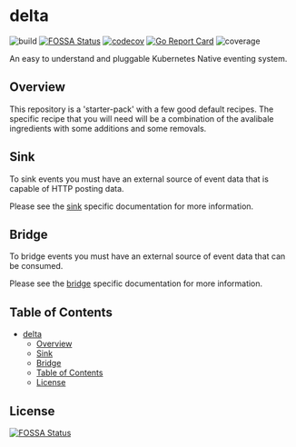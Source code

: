 # delta
![build](https://github.com/AndrewNeudegg/delta/workflows/build/badge.svg) [![FOSSA Status](https://app.fossa.com/api/projects/git%2Bgithub.com%2FAndrewNeudegg%2Fdelta.svg?type=shield)](https://app.fossa.com/projects/git%2Bgithub.com%2FAndrewNeudegg%2Fdelta?ref=badge_shield) [![codecov](https://codecov.io/gh/AndrewNeudegg/delta/branch/main/graph/badge.svg?token=PZNGIZGN2V)](https://codecov.io/gh/AndrewNeudegg/delta) [![Go Report Card](https://goreportcard.com/badge/github.com/andrewneudegg/delta)](https://goreportcard.com/report/github.com/andrewneudegg/delta) ![coverage](https://github.com/AndrewNeudegg/delta/workflows/coverage/badge.svg)


An easy to understand and pluggable Kubernetes Native eventing system.

## Overview

This repository is a 'starter-pack' with a few good default recipes. The specific recipe that you will need
will be a combination of the avalibale ingredients with some additions and some removals.



## Sink

To sink events you must have an external source of event data that is capable of HTTP posting data.

Please see the [sink](cmd/sink/README.md) specific documentation for more information.

## Bridge

To bridge events you must have an external source of event data that can be consumed.

Please see the [bridge](cmd/bridge/README.md) specific documentation for more information.

## Table of Contents

- [delta](#delta)
  - [Overview](#overview)
  - [Sink](#sink)
  - [Bridge](#bridge)
  - [Table of Contents](#table-of-contents)
  - [License](#license)


## License
[![FOSSA Status](https://app.fossa.com/api/projects/git%2Bgithub.com%2FAndrewNeudegg%2Fdelta.svg?type=large)](https://app.fossa.com/projects/git%2Bgithub.com%2FAndrewNeudegg%2Fdelta?ref=badge_large)